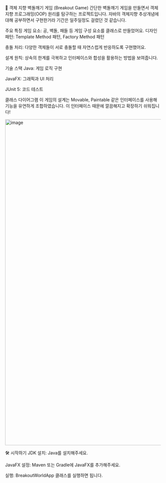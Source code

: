 🧱 객체 지향 벽돌깨기 게임 (Breakout Game)
간단한 벽돌깨기 게임을 만들면서 객체 지향 프로그래밍(OOP) 원리를 탐구하는 프로젝트입니다. 자바의 객체지향 추상개념에 대해 공부하면서 구현한거라 기간은 일주일정도 걸렸던 것 같습니다. 


주요 특징
게임 요소: 공, 벽돌, 패들 등 게임 구성 요소를 클래스로 만들었어요.
디자인 패턴: Template Method 패턴, Factory Method 패턴

충돌 처리: 다양한 객체들이 서로 충돌할 때 자연스럽게 반응하도록 구현했어요.

설계 원칙: 상속의 한계를 극복하고 인터페이스와 합성을 활용하는 방법을 보여줍니다.

기술 스택
Java: 게임 로직 구현

JavaFX: 그래픽과 UI 처리

JUnit 5: 코드 테스트

클래스 다이어그램
이 게임의 설계는 Movable, Paintable 같은 인터페이스를 사용해 기능을 유연하게 조합하였습니다. 이 인터페이스 때문에 깔끔해지고 확장하기 쉬워집니다!

<img width="1450" height="1056" alt="image" src="https://github.com/user-attachments/assets/ca6777c6-d6fd-4e76-b47a-23f8f5db7498" />

🛠️ 시작하기
JDK 설치: Java를 설치해주세요.

JavaFX 설정: Maven 또는 Gradle에 JavaFX를 추가해주세요.

실행: BreakoutWorldApp 클래스를 실행하면 됩니다.

